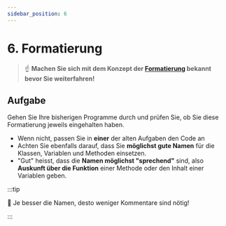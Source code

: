 ```yaml
---
sidebar_position: 6
---
```


# 6. Formatierung

> :point_up: **Machen Sie sich mit dem Konzept der [Formatierung](../konzepte/formatierung.md) bekannt bevor Sie weiterfahren!**

## Aufgabe

Gehen Sie Ihre bisherigen Programme durch und prüfen Sie, ob Sie diese Formatierung jeweils eingehalten haben.

- Wenn nicht, passen Sie in **einer** der alten Aufgaben den Code an
- Achten Sie ebenfalls darauf, dass Sie **möglichst gute Namen** für die Klassen, Variablen und Methoden einsetzen.
- "Gut" heisst, dass die **Namen möglichst "sprechend"** sind, also **Auskunft über die Funktion** einer Methode oder den Inhalt einer Variablen geben.

:::tip

:superhero: Je besser die Namen, desto weniger Kommentare sind nötig!

:::
